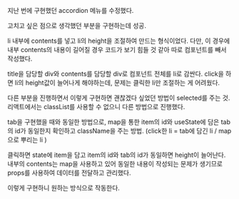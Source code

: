 지난 번에 구현했던 accordion 메뉴를 수정했다.

고치고 싶은 점으로 생각했던 부분을 구현하는데 성공.

li 내부에 contents를 넣고 li의 height을 조절하여 만드는 형식이었다. 다만, 이 경우에 내부 contents의 내용이 길어질 경우 코드가 보기 힘들 것 같아 따로 컴포넌트를 빼서 작성했다.

title을 담당할 div와 contents를 담당할 div로 컴포넌트 전체를 li로 감싼다.
click을 하면 li의 height값이 늘어나게 해야하는데, 문제는 클릭한 li만 조절하는 게 어려웠다.

다른 부분을 진행하면서 이렇게 구현하면 괜찮겠다 싶었던 방법이 selected를 주는 것.
리액트에서는 classList를 사용할 수 없으니 다른 방법으로 진행했다.

tab을 구현했을 때와 동일한 방법으로, map을 통한 item의 id와 useState에 담은 tab의 id가 동일한지 확인하고 className을 주는 방법. (click한 li = tab에 담긴 li / map으로 뿌리는 li )

클릭하면 state에 item을 담고 item의 id와 tab의 id가 동일하면 height이 늘어난다.
내부의 contents는 map을 사용하고 있어 동일한 내용이 작성되는 문제가 생기므로 props를 사용하여 데이터를 전달하고 관리했다.

이렇게 구현하니 원하는 방식으로 작동한다.
